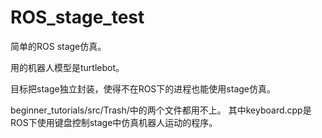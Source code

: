 # ROS_stage_test
简单的ROS stage仿真。

用的机器人模型是turtlebot。

目标把stage独立封装，使得不在ROS下的进程也能使用stage仿真。

beginner_tutorials/src/Trash/中的两个文件都用不上。
其中keyboard.cpp是ROS下使用键盘控制stage中仿真机器人运动的程序。

